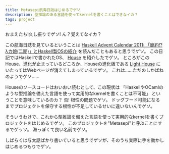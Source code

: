 ```yaml
---
title: Metasepi航海日誌はじめるでゲソ
description: 型推論のある言語を使ってkernelを書くことはできなイカ？
tags: project
---
```


おまえたち!久し振りでゲソ!
ん？覚えてなイカ？

この航海日誌を見ているということは
[Haskell Advent Calendar 2011: 「簡約!? λカ娘(二期)」とHaskell製OSの紹介](http://d.masterq.net/?date=20111221#p01)
を読んだこともあると思うでゲソ。
この日記ではHaskellで書かれたOS、
[House](http://programatica.cs.pdx.edu/House/)
を紹介したでゲソ。
ところがこのHouse、進化が止まっているどころか、Houseの進化版である
[Light House](http://web.cecs.pdx.edu/~kennyg/house/)
にいたってはWebページが消えてしまっているでゲソ。
これは……ただのしかばねのようでゲソ……

Houseのソースコードはおいおい読むとして、この現状は
「HaskellやOCamlのような型推論を備えた言語を使って実用的なkernelを書くことは不可能」
ということを意味しているのカ？
否!
根性の問題でゲソ。
ドッグフード可能になるまでプロジェクトを保守する根性が不足しているせいに違いないんでゲソ。

そういうわけで、これから型推論を備えた言語を使って実用的なkernelを書くプロジェクトをはじめるでゲソ。
このプロジェクトを"Metasepi"と呼ぶことにするでゲッソ。
海っぽくて良い名前でゲソ。

しばらくは与太話ばかり書いていると思うでゲソが、そのうち実際に手を動かしはじめるつもりでゲソ。
